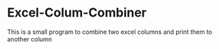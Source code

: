 # Excel-Colum-Combiner
This is a small program to combine two excel columns and print them to another column
